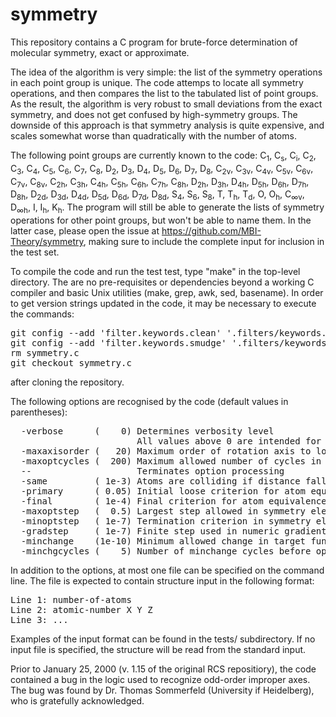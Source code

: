 # symmetry
<P>
This repository contains a C program for brute-force determination of molecular symmetry,
exact or approximate.

<P>
The idea of the algorithm is very simple: the list of the symmetry operations in each point
group is unique. The code attemps to locate all symmetry operations, and then compares the 
list to the tabulated list of point groups. As the result, the algorithm is very robust to
small deviations from the exact symmetry, and does not get confused by high-symmetry groups.
The downside of this approach is that symmetry analysis is quite expensive, and scales 
somewhat worse than quadratically with the number of atoms.

<P>
The following point groups are currently known to the code: 
C<sub>1</sub>, C<sub>s</sub>, C<sub>i</sub>, C<sub>2</sub>, C<sub>3</sub>, C<sub>4</sub>,
C<sub>5</sub>, C<sub>6</sub>, C<sub>7</sub>, C<sub>8</sub>, D<sub>2</sub>, D<sub>3</sub>,
D<sub>4</sub>, D<sub>5</sub>, D<sub>6</sub>, D<sub>7</sub>, D<sub>8</sub>, C<sub>2v</sub>,
C<sub>3v</sub>, C<sub>4v</sub>, C<sub>5v</sub>, C<sub>6v</sub>, C<sub>7v</sub>, C<sub>8v</sub>,
C<sub>2h</sub>, C<sub>3h</sub>, C<sub>4h</sub>, C<sub>5h</sub>, C<sub>6h</sub>, C<sub>7h</sub>,
C<sub>8h</sub>, D<sub>2h</sub>, D<sub>3h</sub>, D<sub>4h</sub>, D<sub>5h</sub>, D<sub>6h</sub>,
D<sub>7h</sub>, D<sub>8h</sub>, D<sub>2d</sub>, D<sub>3d</sub>, D<sub>4d</sub>, D<sub>5d</sub>,
D<sub>6d</sub>, D<sub>7d</sub>, D<sub>8d</sub>, S<sub>4</sub>, S<sub>6</sub>, S<sub>8</sub>,
T, T<sub>h</sub>, T<sub>d</sub>, O, O<sub>h</sub>, C<sub>∞v</sub>,
D<sub>∞h</sub>, I, I<sub>h</sub>, K<sub>h</sub>. The program will still be able to
generate the lists of symmetry operations for other point groups, but won't be
able to name them. In the latter case, please open the issue at 
<a href="https://github.com/MBI-Theory/symmetry">https://github.com/MBI-Theory/symmetry</a>,
making sure to include the complete input for inclusion in the test set.
  
<p>
To compile the code and run the test test, type "make" in the top-level directory. The are 
no pre-requisites or dependencies beyond a working C compiler and basic Unix utilities (make,
grep, awk, sed, basename). In order to get version strings updated in the code, it may be
necessary to execute the commands:
<pre>
git config --add 'filter.keywords.clean' '.filters/keywords.clean'
git config --add 'filter.keywords.smudge' '.filters/keywords.smudge %f'
rm symmetry.c
git checkout symmetry.c
</pre>
after cloning the repository.
  
<p>
The following options are recognised by the code (default values in parentheses):
<pre>
  -verbose      (    0) Determines verbosity level
                        All values above 0 are intended for debugging purposes
  -maxaxisorder (   20) Maximum order of rotation axis to look for
  -maxoptcycles (  200) Maximum allowed number of cycles in symmetry element optimization 
  --                    Terminates option processing 
  -same         ( 1e-3) Atoms are colliding if distance falls below this value
  -primary      ( 0.05) Initial loose criterion for atom equivalence
  -final        ( 1e-4) Final criterion for atom equivalence
  -maxoptstep   (  0.5) Largest step allowed in symmetry element optimization
  -minoptstep   ( 1e-7) Termination criterion in symmetry element optimization
  -gradstep     ( 1e-7) Finite step used in numeric gradient evaluation
  -minchange    (1e-10) Minimum allowed change in target function
  -minchgcycles (    5) Number of minchange cycles before optimization stops
</pre>

<p>
In addition to the options, at most one file can be specified on the command line.
The file is expected to contain structure input in the following format:
<pre>
Line 1: number-of-atoms
Line 2: atomic-number X Y Z
Line 3: ...
</pre>
Examples of the input format can be found in the tests/ subdirectory. If no input
file is specified, the structure will be read from the standard input.
 
<p> <p>
Prior to January 25, 2000 (v. 1.15 of the original RCS repositiory), the code contained 
a bug in the logic used to recognize odd-order improper axes. The bug was found by 
Dr. Thomas Sommerfeld (University if Heidelberg), who is gratefully acknowledged.
